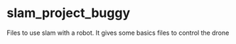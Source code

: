 # slam_project_buggy
Files to use slam with a robot. It gives some basics files to control the drone
